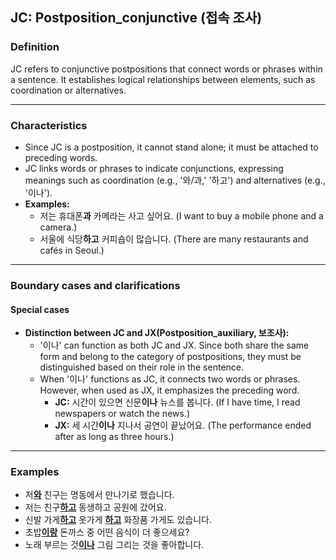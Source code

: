 ## JC: Postposition_conjunctive (접속 조사)

### Definition
JC refers to conjunctive postpositions that connect words or phrases within a sentence. It establishes logical relationships between elements, such as coordination or alternatives.

---

### Characteristics
- Since JC is a postposition, it cannot stand alone; it must be attached to preceding words.
- JC links words or phrases to indicate conjunctions, expressing meanings such as coordination (e.g., '와/과,' '하고') and alternatives (e.g., '이나').  
- **Examples:**  
    - 저는 휴대폰**과** 카메라는 사고 싶어요. (I want to buy a mobile phone and a camera.)
    - 서울에 식당**하고** 커피숍이 많습니다. (There are many restaurants and cafés in Seoul.)

---

### Boundary cases and clarifications

#### Special cases
- **Distinction between JC and JX(Postposition_auxiliary, 보조사):**  
    - '이나' can function as both JC and JX. Since both share the same form and belong to the category of postpositions, they must be distinguished based on their role in the sentence.  
    - When '이나' functions as JC, it connects two words or phrases. However, when used as JX, it emphasizes the preceding word.  
        - **JC:** 시간이 있으면 신문**이나** 뉴스를 봅니다. (If I have time, I read newspapers or watch the news.)
        - **JX:** 세 시간**이나** 지나서 공연이 끝났어요. (The performance ended after as long as three hours.)
---

### Examples
- 저<ins>**와**</ins> 친구는 명동에서 만나기로 했습니다.  
- 저는 친구<ins>**하고**</ins> 동생하고 공원에 갔어요.  
- 신발 가게<ins>**하고**</ins> 옷가게 <ins>**하고**</ins> 화장품 가게도 있습니다.  
- 초밥<ins>**이랑**</ins> 돈까스 중 어떤 음식이 더 좋으세요?  
- 노래 부르는 것<ins>**이나**</ins> 그림 그리는 것을 좋아합니다.  
